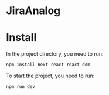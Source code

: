 # JiraAnalog

# Install

In the project directory, you need to run:

```bash
npm install next react react-dom
```

To start the project, you need to run:

```bash
npm run dev
```
